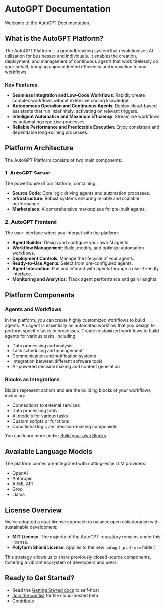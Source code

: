 # AutoGPT Documentation

Welcome to the AutoGPT Documentation.

## What is the AutoGPT Platform?

The AutoGPT Platform is a groundbreaking system that revolutionizes AI utilization for businesses and individuals. It enables the creation, deployment, and management of continuous agents that work tirelessly on your behalf, bringing unprecedented efficiency and innovation to your workflows.

### Key Features

- **Seamless Integration and Low-Code Workflows**: Rapidly create complex workflows without extensive coding knowledge.
- **Autonomous Operation and Continuous Agents**: Deploy cloud-based assistants that run indefinitely, activating on relevant triggers.
- **Intelligent Automation and Maximum Efficiency**: Streamline workflows by automating repetitive processes.
- **Reliable Performance and Predictable Execution**: Enjoy consistent and dependable long-running processes.

## Platform Architecture

The AutoGPT Platform consists of two main components:

### 1. AutoGPT Server

The powerhouse of our platform, containing:

-  **Source Code**: Core logic driving agents and automation processes.
-  **Infrastructure**: Robust systems ensuring reliable and scalable performance.
-  **Marketplace**: A comprehensive marketplace for pre-built agents.

### 2. AutoGPT Frontend

The user interface where you interact with the platform:

-  **Agent Builder**: Design and configure your own AI agents.
-  **Workflow Management**: Build, modify, and optimize automation workflows.
-  **Deployment Controls**: Manage the lifecycle of your agents.
-  **Ready-to-Use Agents**: Select from pre-configured agents.
-  **Agent Interaction**: Run and interact with agents through a user-friendly interface.
-  **Monitoring and Analytics**: Track agent performance and gain insights.

##  Platform Components

### Agents and Workflows

In the platform, you can create highly customized workflows to build agents. An agent is essentially an automated workflow that you design to perform specific tasks or processes. Create customized workflows to build agents for various tasks, including:

- Data processing and analysis
- Task scheduling and management
- Communication and notification systems
- Integration between different software tools
- AI-powered decision making and content generation

### Blocks as Integrations

Blocks represent actions and are the building blocks of your workflows, including:

- Connections to external services
- Data processing tools
- AI models for various tasks
- Custom scripts or functions
- Conditional logic and decision-making components

You can learn more under: [Build your own Blocks](platform/new_blocks.md)

## Available Language Models

The platform comes pre-integrated with cutting-edge LLM providers:

- OpenAI
- Anthropic
- AI/ML API
- Groq
- Llama

## License Overview 

We've adopted a dual-license approach to balance open collaboration with sustainable development:

- **MIT License**: The majority of the AutoGPT repository remains under this license.
- **Polyform Shield License**: Applies to the new `autogpt_platform` folder.

This strategy allows us to share previously closed-source components, fostering a vibrant ecosystem of developers and users.

## Ready to Get Started?

- Read the [Getting Started docs](https://docs.agpt.co/platform/getting-started/) to self-host
- [Join the waitlist](https://agpt.co/waitlist) for the cloud-hosted beta
- [Contribute](contribute/index.md)